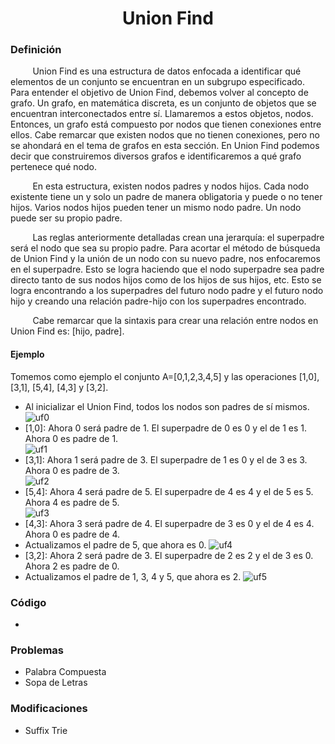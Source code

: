 <div align="center">

# Union Find  

 <div align="left">
 
 ### Definición  

&nbsp;&nbsp;&nbsp;&nbsp;&nbsp;&nbsp;&nbsp;&nbsp; Union Find es una estructura de datos enfocada a identificar qué elementos de un conjunto se encuentran en un subgrupo especificado. Para entender el objetivo de Union Find, debemos volver al concepto de grafo. Un grafo, en matemática discreta, es un conjunto de objetos que se encuentran interconectados entre sí. Llamaremos a estos objetos, nodos. Entonces, un grafo está compuesto por nodos que tienen conexiones entre ellos. Cabe remarcar que existen nodos que no tienen conexiones, pero no se ahondará en el tema de grafos en esta sección. En Union Find podemos decir que construiremos diversos grafos e identificaremos a qué grafo pertenece qué nodo.  

&nbsp;&nbsp;&nbsp;&nbsp;&nbsp;&nbsp;&nbsp;&nbsp; En esta estructura, existen nodos padres y nodos hijos. Cada nodo existente tiene un y solo un padre de manera obligatoria y puede o no tener hijos. Varios nodos hijos pueden tener un mismo nodo padre. Un nodo puede ser su propio padre.  
  
&nbsp;&nbsp;&nbsp;&nbsp;&nbsp;&nbsp;&nbsp;&nbsp; Las reglas anteriormente detalladas crean una jerarquía: el superpadre será el nodo que sea su propio padre. Para acortar el método de búsqueda de Union Find y la unión de un nodo con su nuevo padre, nos enfocaremos en el superpadre. Esto se logra haciendo que el nodo superpadre sea padre directo tanto de sus nodos hijos como de los hijos de sus hijos, etc. Esto se logra encontrando a los superpadres del futuro nodo padre y el futuro nodo hijo y creando una relación padre-hijo con los superpadres encontrado.
  
&nbsp;&nbsp;&nbsp;&nbsp;&nbsp;&nbsp;&nbsp;&nbsp; Cabe remarcar que la sintaxis para crear una relación entre nodos en Union Find es: [hijo, padre].
 #### Ejemplo
  
  Tomemos como ejemplo el conjunto A=[0,1,2,3,4,5] y las operaciones [1,0], [3,1], [5,4], [4,3] y [3,2].  
  
  * Al inicializar el Union Find, todos los nodos son padres de sí mismos.  
  ![uf0](https://imgur.com/5hHlQ5q.png)
  * [1,0]: Ahora 0 será padre de 1. El superpadre de 0 es 0 y el de 1 es 1. Ahora 0 es padre de 1.  
  ![uf1](https://imgur.com/g2ZSmqN.png)
  * [3,1]: Ahora 1 será padre de 3. El superpadre de 1 es 0 y el de 3 es 3. Ahora 0 es padre de 3.  
  ![uf2](https://imgur.com/t6SHCOB.png)
  * [5,4]: Ahora 4 será padre de 5. El superpadre de 4 es 4 y el de 5 es 5. Ahora 4 es padre de 5.  
  ![uf3](https://imgur.com/UtihrlN.png)
  * [4,3]: Ahora 3 será padre de 4. El superpadre de 3 es 0 y el de 4 es 4. Ahora 0 es padre de 4.  
  * Actualizamos el padre de 5, que ahora es 0. 
  ![uf4](https://imgur.com/90fYXHs.png)
  * [3,2]: Ahora 2 será padre de 3. El superpadre de 2 es 2 y el de 3 es 0. Ahora 2 es padre de 0.  
  * Actualizamos el padre de 1, 3, 4 y 5, que ahora es 2. 
  ![uf5](https://imgur.com/6WmA5Cr.png)
  
   ### Código
  * []()
  
  ### Problemas
  * Palabra Compuesta
  * Sopa de Letras
  ### Modificaciones 
  * Suffix Trie
